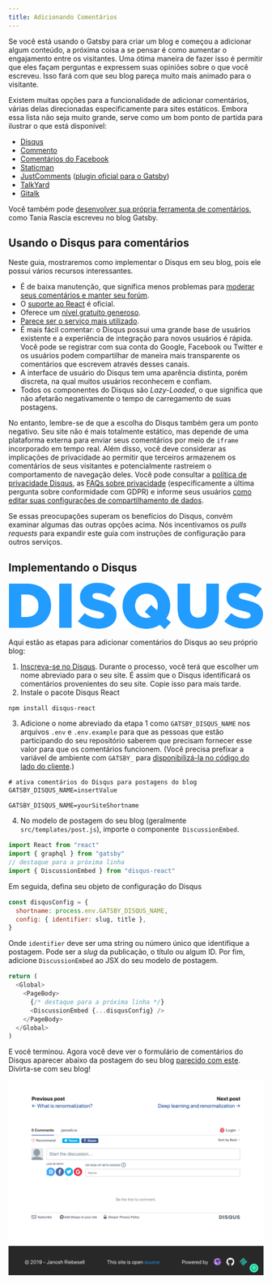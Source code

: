```yaml
---
title: Adicionando Comentários
---
```


Se você está usando o Gatsby para criar um blog e começou a adicionar algum conteúdo, a próxima coisa a se pensar é como aumentar o engajamento entre os visitantes. Uma ótima maneira de fazer isso é permitir que eles façam perguntas e expressem suas opiniões sobre o que você escreveu. Isso fará com que seu blog pareça muito mais animado para o visitante.

Existem muitas opções para a funcionalidade de adicionar comentários, várias delas direcionadas especificamente para sites estáticos. Embora essa lista não seja muito grande, serve como um bom ponto de partida para ilustrar o que está disponível:

- [Disqus](https://disqus.com)
- [Commento](https://commento.io)
- [Comentários do Facebook](https://www.npmjs.com/package/react-facebook)
- [Staticman](https://staticman.net)
- [JustComments](https://just-comments.com) \([plugin oficial para o Gatsby](https://www.gatsbyjs.org/packages/gatsby-plugin-just-comments/)\)
- [TalkYard](https://www.talkyard.io)
- [Gitalk](https://gitalk.github.io)

Você também pode [desenvolver sua própria ferramenta de comentários](/blog/2019-08-27-roll-your-own-comment-system/), como Tania Rascia escreveu no blog Gatsby.

## Usando o Disqus para comentários

Neste guia, mostraremos como implementar o Disqus em seu blog, pois ele possui vários recursos interessantes.

- É de baixa manutenção, que significa menos problemas para [moderar seus comentários e manter seu forúm](https://help.disqus.com/moderation/moderating-101).
- O [suporte ao React](https://github.com/disqus/disqus-react) é oficial.
- Oferece um [nível gratuito generoso](https://disqus.com/pricing).
- [Parece ser o serviço mais utilizado](https://www.datanyze.com/market-share/comment-systems/disqus-market-share).
- É mais fácil comentar: o Disqus possui uma grande base de usuários existente e a experiência de integração para novos usuários é rápida. Você pode se registrar com sua conta do Google, Facebook ou Twitter e os usuários podem compartilhar de maneira mais transparente os comentários que escrevem através desses canais.
- A interface de usuário do Disqus tem uma aparência distinta, porém discreta, na qual muitos usuários reconhecem e confiam.
- Todos os componentes do Disqus são _Lazy-Loaded_, o que significa que não afetarão negativamente o tempo de carregamento de suas postagens.

No entanto, lembre-se de que a escolha do Disqus também gera um ponto negativo. Seu site não é mais totalmente estático, mas depende de uma plataforma externa para enviar seus comentários por meio de `iframe` incorporado em tempo real. Além disso, você deve considerar as implicações de privacidade ao permitir que terceiros armazenem os comentários de seus visitantes e potencialmente rastreiem o comportamento de navegação deles. Você pode consultar a [política de privacidade Disqus](https://help.disqus.com/terms-and-policies/disqus-privacy-policy), as [FAQs sobre privacidade](https://help.disqus.com/terms-and-policies/privacy-faq) (especificamente a última pergunta sobre conformidade com GDPR) e informe seus usuários [como editar suas configurações de compartilhamento de dados](https://help.disqus.com/terms-and-policies/how-to-edit-your-data-sharing-settings).

Se essas preocupações superam os benefícios do Disqus, convém examinar algumas das outras opções acima. Nós incentivamos os _pulls requests_ para expandir este guia com instruções de configuração para outros serviços.

## Implementando o Disqus

![Logo do Disqus](images/disqus-logo.svg)

Aqui estão as etapas para adicionar comentários do Disqus ao seu próprio blog:

1. [Inscreva-se no Disqus](https://disqus.com/profile/signup). Durante o processo, você terá que escolher um nome abreviado para o seu site. É assim que o Disqus identificará os comentários provenientes do seu site. Copie isso para mais tarde.
2. Instale o pacote Disqus React

```shell
npm install disqus-react
```

3. Adicione o nome abreviado da etapa 1 como `GATSBY_DISQUS_NAME` nos arquivos `.env` e `.env.example` para que as pessoas que estão participando do seu repositório saberem que precisam fornecer esse valor para que os comentários funcionem. (Você precisa prefixar a variável de ambiente com `GATSBY_` para [disponibilizá-la no código do lado do cliente](https://www.gatsbyjs.org/docs/environment-variables/#client-side-javascript).)

```title=.env.example
# ativa comentários do Disqus para postagens do blog
GATSBY_DISQUS_NAME=insertValue
```

```title=.env
GATSBY_DISQUS_NAME=yourSiteShortname
```

4. No modelo de postagem do seu blog (geralmente `src/templates/post.js`), importe o componente` DiscussionEmbed`.

```js:title=src/templates/post.js
import React from "react"
import { graphql } from "gatsby"
// destaque para a próxima linha
import { DiscussionEmbed } from "disqus-react"
```

Em seguida, defina seu objeto de configuração do Disqus

```js
const disqusConfig = {
  shortname: process.env.GATSBY_DISQUS_NAME,
  config: { identifier: slug, title },
}
```

Onde `identifier` deve ser uma string ou número único que identifique a postagem. Pode ser a _slug_ da publicação, o título ou algum ID. Por fim, adicione `DiscussionEmbed` ao JSX do seu modelo de postagem.

```js:title=src/templates/post.js
return (
  <Global>
    <PageBody>
      {/* destaque para a próxima linha */}
      <DiscussionEmbed {...disqusConfig} />
    </PageBody>
  </Global>
)
```

E você terminou. Agora você deve ver o formulário de comentários do Disqus aparecer abaixo da postagem do seu blog [parecido com este](https://janosh.io/blog/disqus-comments#disqus_thread). Divirta-se com seu blog!

[![Comentários Disqus](images/disqus-comments.png)](https://janosh.io/blog/disqus-comments#disqus_thread)
